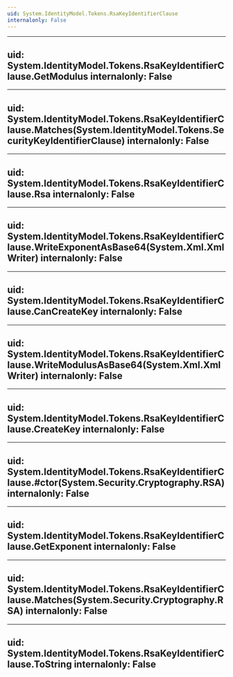 ```yaml
---
uid: System.IdentityModel.Tokens.RsaKeyIdentifierClause
internalonly: False
---
```


---
uid: System.IdentityModel.Tokens.RsaKeyIdentifierClause.GetModulus
internalonly: False
---

---
uid: System.IdentityModel.Tokens.RsaKeyIdentifierClause.Matches(System.IdentityModel.Tokens.SecurityKeyIdentifierClause)
internalonly: False
---

---
uid: System.IdentityModel.Tokens.RsaKeyIdentifierClause.Rsa
internalonly: False
---

---
uid: System.IdentityModel.Tokens.RsaKeyIdentifierClause.WriteExponentAsBase64(System.Xml.XmlWriter)
internalonly: False
---

---
uid: System.IdentityModel.Tokens.RsaKeyIdentifierClause.CanCreateKey
internalonly: False
---

---
uid: System.IdentityModel.Tokens.RsaKeyIdentifierClause.WriteModulusAsBase64(System.Xml.XmlWriter)
internalonly: False
---

---
uid: System.IdentityModel.Tokens.RsaKeyIdentifierClause.CreateKey
internalonly: False
---

---
uid: System.IdentityModel.Tokens.RsaKeyIdentifierClause.#ctor(System.Security.Cryptography.RSA)
internalonly: False
---

---
uid: System.IdentityModel.Tokens.RsaKeyIdentifierClause.GetExponent
internalonly: False
---

---
uid: System.IdentityModel.Tokens.RsaKeyIdentifierClause.Matches(System.Security.Cryptography.RSA)
internalonly: False
---

---
uid: System.IdentityModel.Tokens.RsaKeyIdentifierClause.ToString
internalonly: False
---
